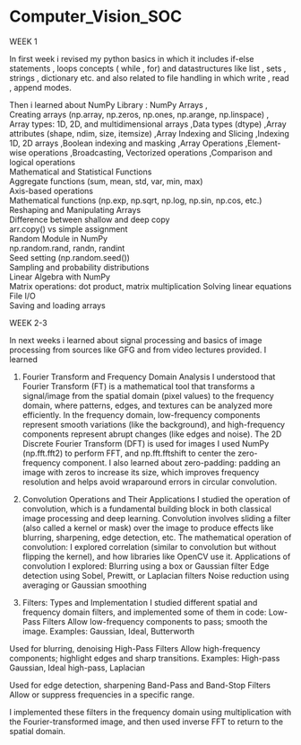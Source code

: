 # Computer_Vision_SOC

WEEK 1

In first week i revised my python basics in which it includes if-else statements , loops concepts ( while , for) and datastructures like list , sets , strings , dictionary etc. and also related to file handling in which write , read , append modes. 

Then i learned about NumPy Library :
NumPy Arrays ,  
Creating arrays (np.array, np.zeros, np.ones, np.arange, np.linspace)  ,  
Array types: 1D, 2D, and multidimensional arrays ,Data types (dtype)  ,Array attributes (shape, ndim, size, itemsize) ,Array Indexing and Slicing ,Indexing 1D, 2D arrays ,Boolean indexing and masking ,Array Operations ,Element-wise operations ,Broadcasting, Vectorized operations  ,Comparison and logical operations    
Mathematical and Statistical Functions     
Aggregate functions (sum, mean, std, var, min, max)    
Axis-based operations     
Mathematical functions (np.exp, np.sqrt, np.log, np.sin, np.cos, etc.)   
Reshaping and Manipulating Arrays     
Difference between shallow and deep copy    
arr.copy() vs simple assignment    
Random Module in NumPy   
np.random.rand, randn, randint    
Seed setting (np.random.seed())    
Sampling and probability distributions    
Linear Algebra with NumPy    
Matrix operations: dot product, matrix multiplication
Solving linear equations   
File I/O    
Saving and loading arrays   

WEEK 2-3

In next weeks i learned about signal processing and basics of image processing from sources like GFG and from video lectures provided.
I learned
1. Fourier Transform and Frequency Domain Analysis
I understood that Fourier Transform (FT) is a mathematical tool that transforms a signal/image from the spatial domain (pixel values) to the frequency domain, where patterns, edges, and textures can be analyzed more efficiently.
In the frequency domain, low-frequency components represent smooth variations (like the background), and high-frequency components represent abrupt changes (like edges and noise).
The 2D Discrete Fourier Transform (DFT) is used for images
 I used NumPy (np.fft.fft2) to perform FFT, and np.fft.fftshift to center the zero-frequency component.
I also learned about zero-padding: padding an image with zeros to increase its size, which improves frequency resolution and helps avoid wraparound errors in circular convolution.

2. Convolution Operations and Their Applications
I studied the operation of convolution, which is a fundamental building block in both classical image processing and deep learning.
Convolution involves sliding a filter (also called a kernel or mask) over the image to produce effects like blurring, sharpening, edge detection, etc.
The mathematical operation of convolution:
I explored correlation (similar to convolution but without flipping the kernel), and how libraries like OpenCV use it.
Applications of convolution I explored:
Blurring using a box or Gaussian filter
Edge detection using Sobel, Prewitt, or Laplacian filters
Noise reduction using averaging or Gaussian smoothing

3. Filters: Types and Implementation
I studied different spatial and frequency domain filters, and implemented some of them in code:
Low-Pass Filters
Allow low-frequency components to pass; smooth the image.
Examples: Gaussian, Ideal, Butterworth

Used for blurring, denoising
 High-Pass Filters
Allow high-frequency components; highlight edges and sharp transitions.
Examples: High-pass Gaussian, Ideal high-pass, Laplacian

Used for edge detection, sharpening
Band-Pass and Band-Stop Filters
Allow or suppress frequencies in a specific range.

I implemented these filters in the frequency domain using multiplication with the Fourier-transformed image, and then used inverse FFT to return to the spatial domain.
